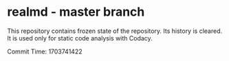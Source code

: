 # realmd - master branch

This repository contains frozen state of the repository.
Its history is cleared. It is used only for static code
analysis with Codacy.

Commit Time: 1703741422